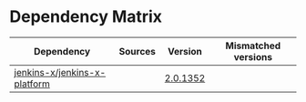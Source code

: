 # Dependency Matrix

Dependency | Sources | Version | Mismatched versions
---------- | ------- | ------- | -------------------
[jenkins-x/jenkins-x-platform](https://github.com/jenkins-x/jenkins-x-platform) |  | [2.0.1352](https://github.com/jenkins-x/jenkins-x-platform/releases/tag/v2.0.1352) | 
